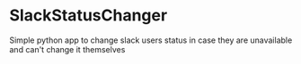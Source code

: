 # SlackStatusChanger
Simple python app to change slack users status in case they are unavailable and can't change it themselves
